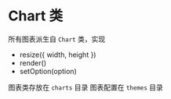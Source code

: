 # Chart 类

所有图表派生自 `Chart` 类，实现

* resize({ width, height })
* render()
* setOption(option)

图表类存放在 `charts` 目录
图表配置在 `themes` 目录
